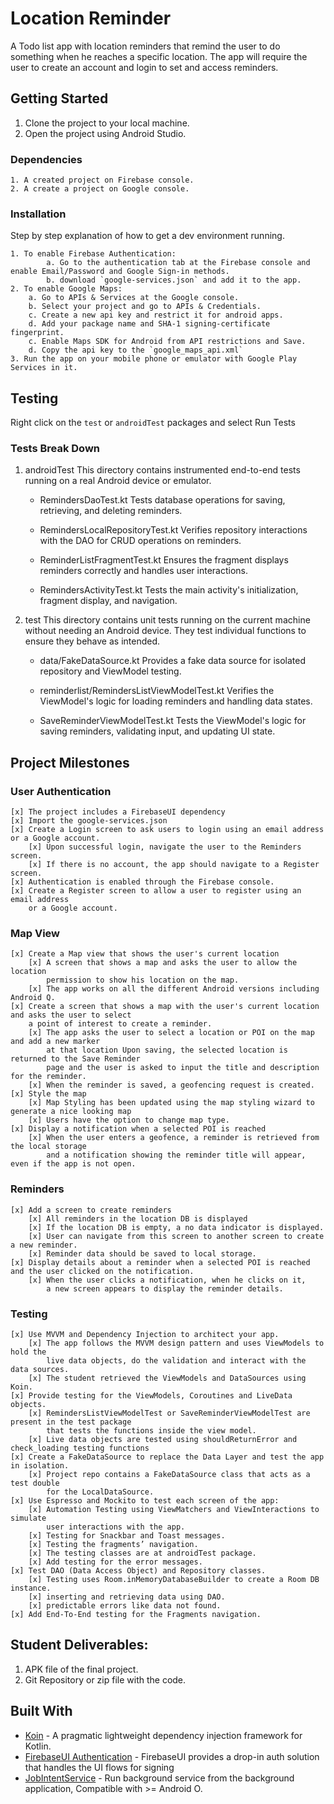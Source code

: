 # Location Reminder

A Todo list app with location reminders that remind the user to do something when he reaches a specific location. The app will require the user to create an account and login to set and access reminders.

## Getting Started

1. Clone the project to your local machine.
2. Open the project using Android Studio.

### Dependencies

```
1. A created project on Firebase console.
2. A create a project on Google console.
```

### Installation

Step by step explanation of how to get a dev environment running.

```
1. To enable Firebase Authentication:
        a. Go to the authentication tab at the Firebase console and enable Email/Password and Google Sign-in methods.
        b. download `google-services.json` and add it to the app.
2. To enable Google Maps:
    a. Go to APIs & Services at the Google console.
    b. Select your project and go to APIs & Credentials.
    c. Create a new api key and restrict it for android apps.
    d. Add your package name and SHA-1 signing-certificate fingerprint.
    c. Enable Maps SDK for Android from API restrictions and Save.
    d. Copy the api key to the `google_maps_api.xml`
3. Run the app on your mobile phone or emulator with Google Play Services in it.
```

## Testing

Right click on the `test` or `androidTest` packages and select Run Tests

### Tests Break Down

1. androidTest
   This directory contains instrumented end-to-end tests running on a real Android device or emulator.

    - RemindersDaoTest.kt
      Tests database operations for saving, retrieving, and deleting reminders.

    - RemindersLocalRepositoryTest.kt
      Verifies repository interactions with the DAO for CRUD operations on reminders.

    - ReminderListFragmentTest.kt
      Ensures the fragment displays reminders correctly and handles user interactions.

    - RemindersActivityTest.kt
      Tests the main activity's initialization, fragment display, and navigation.

2. test
   This directory contains unit tests running on the current machine without needing an Android device.
   They test individual functions to ensure they behave as intended.

    - data/FakeDataSource.kt
      Provides a fake data source for isolated repository and ViewModel testing.

    - reminderlist/RemindersListViewModelTest.kt
      Verifies the ViewModel's logic for loading reminders and handling data states.

    - SaveReminderViewModelTest.kt
      Tests the ViewModel's logic for saving reminders, validating input, and updating UI state.


## Project Milestones
### User Authentication
    [x] The project includes a FirebaseUI dependency
    [x] Import the google-services.json
    [x] Create a Login screen to ask users to login using an email address or a Google account. 
        [x] Upon successful login, navigate the user to the Reminders screen.   
        [x] If there is no account, the app should navigate to a Register screen.
    [x] Authentication is enabled through the Firebase console.
    [x] Create a Register screen to allow a user to register using an email address 
        or a Google account.
### Map View
    [x] Create a Map view that shows the user's current location
        [x] A screen that shows a map and asks the user to allow the location 
            permission to show his location on the map.
        [x] The app works on all the different Android versions including Android Q.
    [x] Create a screen that shows a map with the user's current location and asks the user to select
        a point of interest to create a reminder.
        [x] The app asks the user to select a location or POI on the map and add a new marker
            at that location Upon saving, the selected location is returned to the Save Reminder 
            page and the user is asked to input the title and description for the reminder.
        [x] When the reminder is saved, a geofencing request is created.
    [x] Style the map
        [x] Map Styling has been updated using the map styling wizard to generate a nice looking map
        [x] Users have the option to change map type.
    [x] Display a notification when a selected POI is reached
        [x] When the user enters a geofence, a reminder is retrieved from the local storage 
            and a notification showing the reminder title will appear, even if the app is not open.
### Reminders
    [x] Add a screen to create reminders
        [x] All reminders in the location DB is displayed
        [x] If the location DB is empty, a no data indicator is displayed.
        [x] User can navigate from this screen to another screen to create a new reminder.
        [x] Reminder data should be saved to local storage.
    [x] Display details about a reminder when a selected POI is reached and the user clicked on the notification.
        [x] When the user clicks a notification, when he clicks on it, 
            a new screen appears to display the reminder details.
### Testing
    [x] Use MVVM and Dependency Injection to architect your app.
        [x] The app follows the MVVM design pattern and uses ViewModels to hold the 
            live data objects, do the validation and interact with the data sources.
        [x] The student retrieved the ViewModels and DataSources using Koin.
    [x] Provide testing for the ViewModels, Coroutines and LiveData objects.
        [x] RemindersListViewModelTest or SaveReminderViewModelTest are present in the test package 
            that tests the functions inside the view model.
        [x] Live data objects are tested using shouldReturnError and check_loading testing functions
    [x] Create a FakeDataSource to replace the Data Layer and test the app in isolation.
        [x] Project repo contains a FakeDataSource class that acts as a test double
            for the LocalDataSource.
    [x] Use Espresso and Mockito to test each screen of the app:
        [x] Automation Testing using ViewMatchers and ViewInteractions to simulate 
            user interactions with the app.
        [x] Testing for Snackbar and Toast messages.
        [x] Testing the fragments’ navigation.
        [x] The testing classes are at androidTest package.
        [x] Add testing for the error messages.
    [x] Test DAO (Data Access Object) and Repository classes.
        [x] Testing uses Room.inMemoryDatabaseBuilder to create a Room DB instance.
        [x] inserting and retrieving data using DAO.
        [x] predictable errors like data not found.
    [x] Add End-To-End testing for the Fragments navigation.


## Student Deliverables:

1. APK file of the final project.
2. Git Repository or zip file with the code.

## Built With

* [Koin](https://github.com/InsertKoinIO/koin) - A pragmatic lightweight dependency injection framework for Kotlin.
* [FirebaseUI Authentication](https://github.com/firebase/FirebaseUI-Android/blob/master/auth/README.md) - FirebaseUI provides a drop-in auth solution that handles the UI flows for signing
* [JobIntentService](https://developer.android.com/reference/androidx/core/app/JobIntentService) - Run background service from the background application, Compatible with >= Android O.
